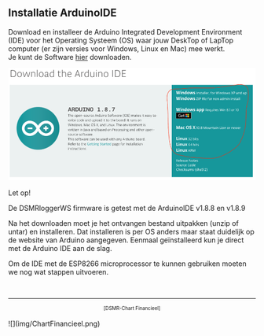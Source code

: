 ## Installatie ArduinoIDE
Download en installeer de Arduino Integrated Development Environment (IDE) 
voor het Operating Systeem (OS) waar jouw DeskTop of LapTop computer (er 
zijn versies voor Windows, Linux en Mac) mee werkt.   
Je kunt de Software 
<a href="https://www.arduino.cc/en/Main/Software" target="_blank">
hier</a> downloaden.


![](img/DownloadIDE.png)

<div class="admonition note">
<p class="admonition-title">Let op!</p>
De DSMRloggerWS firmware is getest met de ArduinoIDE v1.8.8 en v1.8.9
</div>

Na het downloaden moet je het ontvangen bestand uitpakken (unzip of untar) 
en installeren. Dat installeren is per OS anders maar staat duidelijk op de 
website van Arduino aangegeven. Eenmaal geïnstalleerd kun je direct met de 
Arduino IDE aan de slag.

Om de IDE met de ESP8266 microprocessor te kunnen gebruiken moeten we nog 
wat stappen uitvoeren.

<br>

---
<center style="font-size: 70%">[DSMR-Chart Financieel]</center><br>
![](img/ChartFinancieel.png)
